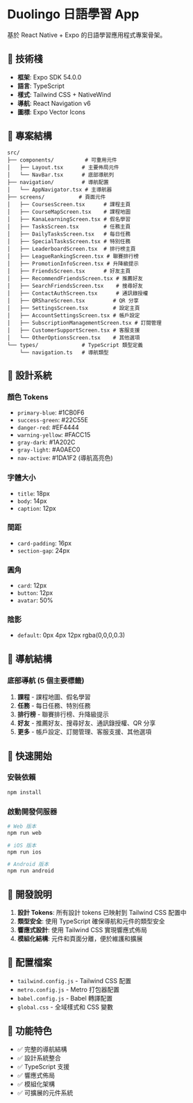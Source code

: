 # Duolingo 日語學習 App

基於 React Native + Expo 的日語學習應用程式專案骨架。

## 🚀 技術棧

- **框架**: Expo SDK 54.0.0
- **語言**: TypeScript
- **樣式**: Tailwind CSS + NativeWind
- **導航**: React Navigation v6
- **圖標**: Expo Vector Icons

## 📁 專案結構

```
src/
├── components/          # 可重用元件
│   ├── Layout.tsx      # 主要佈局元件
│   └── NavBar.tsx      # 底部導航列
├── navigation/         # 導航配置
│   └── AppNavigator.tsx # 主導航器
├── screens/           # 頁面元件
│   ├── CoursesScreen.tsx      # 課程主頁
│   ├── CourseMapScreen.tsx    # 課程地圖
│   ├── KanaLearningScreen.tsx # 假名學習
│   ├── TasksScreen.tsx        # 任務主頁
│   ├── DailyTasksScreen.tsx   # 每日任務
│   ├── SpecialTasksScreen.tsx # 特別任務
│   ├── LeaderboardScreen.tsx  # 排行榜主頁
│   ├── LeagueRankingScreen.tsx # 聯賽排行榜
│   ├── PromotionInfoScreen.tsx # 升降級提示
│   ├── FriendsScreen.tsx      # 好友主頁
│   ├── RecommendFriendsScreen.tsx # 推薦好友
│   ├── SearchFriendsScreen.tsx    # 搜尋好友
│   ├── ContactAuthScreen.tsx      # 通訊錄授權
│   ├── QRShareScreen.tsx         # QR 分享
│   ├── SettingsScreen.tsx        # 設定主頁
│   ├── AccountSettingsScreen.tsx # 帳戶設定
│   ├── SubscriptionManagementScreen.tsx # 訂閱管理
│   ├── CustomerSupportScreen.tsx # 客服支援
│   └── OtherOptionsScreen.tsx    # 其他選項
└── types/              # TypeScript 類型定義
    └── navigation.ts   # 導航類型
```

## 🎨 設計系統

### 顏色 Tokens
- `primary-blue`: #1CB0F6
- `success-green`: #22C55E
- `danger-red`: #EF4444
- `warning-yellow`: #FACC15
- `gray-dark`: #1A202C
- `gray-light`: #A0AEC0
- `nav-active`: #1DA1F2 (導航高亮色)

### 字體大小
- `title`: 18px
- `body`: 14px
- `caption`: 12px

### 間距
- `card-padding`: 16px
- `section-gap`: 24px

### 圓角
- `card`: 12px
- `button`: 12px
- `avatar`: 50%

### 陰影
- `default`: 0px 4px 12px rgba(0,0,0,0.3)

## 🧭 導航結構

### 底部導航 (5 個主要標籤)
1. **課程** - 課程地圖、假名學習
2. **任務** - 每日任務、特別任務
3. **排行榜** - 聯賽排行榜、升降級提示
4. **好友** - 推薦好友、搜尋好友、通訊錄授權、QR 分享
5. **更多** - 帳戶設定、訂閱管理、客服支援、其他選項

## 🚀 快速開始

### 安裝依賴
```bash
npm install
```

### 啟動開發伺服器
```bash
# Web 版本
npm run web

# iOS 版本
npm run ios

# Android 版本
npm run android
```

## 📝 開發說明

1. **設計 Tokens**: 所有設計 tokens 已映射到 Tailwind CSS 配置中
2. **類型安全**: 使用 TypeScript 確保導航和元件的類型安全
3. **響應式設計**: 使用 Tailwind CSS 實現響應式佈局
4. **模組化結構**: 元件和頁面分離，便於維護和擴展

## 🔧 配置檔案

- `tailwind.config.js` - Tailwind CSS 配置
- `metro.config.js` - Metro 打包器配置
- `babel.config.js` - Babel 轉譯配置
- `global.css` - 全域樣式和 CSS 變數

## 📱 功能特色

- ✅ 完整的導航結構
- ✅ 設計系統整合
- ✅ TypeScript 支援
- ✅ 響應式佈局
- ✅ 模組化架構
- ✅ 可擴展的元件系統
